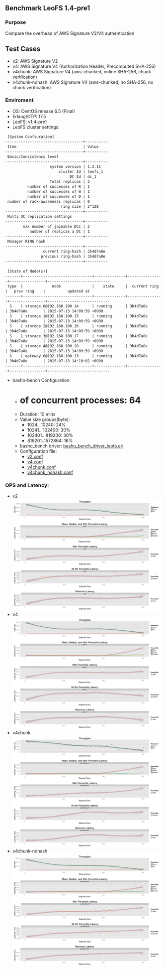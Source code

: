 ## Benchmark LeoFS 1.4-pre1

### Purpose
Compare the overhead of AWS Signature V2/V4 authentication

## Test Cases
* v2: AWS Signature V2
* v4: AWS Signature V4 (Authorization Header, Precomputed SHA-256)
* v4chunk: AWS Signature V4 (aws-chunked, online SHA-256, chunk verification)
* v4chunk-nohash: AWS Signature V4 (aws-chunked, no SHA-256, no chunk verification)

### Enviroment
* OS: CentOS release 6.5 (Final)
* Erlang/OTP: 17.5
* LeoFS: v1.4-pre1
* LeoFS cluster settings:
```
 [System Confiuration]
-----------------------------------+----------
 Item                              | Value    
-----------------------------------+----------
 Basic/Consistency level
-----------------------------------+----------
                    system version | 1.2.11
                        cluster Id | leofs_1
                             DC Id | dc_1
                    Total replicas | 2
          number of successes of R | 1
          number of successes of W | 1
          number of successes of D | 1
 number of rack-awareness replicas | 0
                         ring size | 2^128
-----------------------------------+----------
 Multi DC replication settings
-----------------------------------+----------
        max number of joinable DCs | 2
           number of replicas a DC | 1
-----------------------------------+----------
 Manager RING hash
-----------------------------------+----------
                 current ring-hash | 3b4d7a8e
                previous ring-hash | 3b4d7a8e
-----------------------------------+----------

 [State of Node(s)]
-------+-------------------------------+--------------+----------------+----------------+----------------------------
 type  |             node              |    state     |  current ring  |   prev ring    |          updated at         
-------+-------------------------------+--------------+----------------+----------------+----------------------------
  S    | storage_0@192.168.100.14      | running      | 3b4d7a8e       | 3b4d7a8e       | 2015-07-13 14:09:59 +0900
  S    | storage_1@192.168.100.15      | running      | 3b4d7a8e       | 3b4d7a8e       | 2015-07-13 14:09:59 +0900
  S    | storage_2@192.168.100.16      | running      | 3b4d7a8e       | 3b4d7a8e       | 2015-07-13 14:09:59 +0900
  S    | storage_3@192.168.100.17      | running      | 3b4d7a8e       | 3b4d7a8e       | 2015-07-13 14:09:59 +0900
  S    | storage_4@192.168.100.18      | running      | 3b4d7a8e       | 3b4d7a8e       | 2015-07-13 14:09:59 +0900
  G    | gateway_0@192.168.100.13      | running      | 3b4d7a8e       | 3b4d7a8e       | 2015-07-13 14:10:02 +0900
-------+-------------------------------+--------------+----------------+----------------+----------------------------
```

* basho-bench Configuration:
    * # of concurrent processes: 64
    * Duration: 10 mins
    * Value size groups(byte):
        * 1024.. 10240: 24%
        * 10241.. 102400: 30%
        * 102401.. 819200: 30%
        * 819201..1572864: 16%
    * basho_bench driver: [basho_bench_driver_leofs.erl](https://github.com/windkit/leofs/blob/add147a7038d077c05e2c91a679c682a0b67c764/test/src/basho_bench_driver_leofs.erl)
    * Configuration file:
      * [v2.conf](v2/leofs_default_put.config)
      * [v4.conf](v4/leofs_default_put_v4.config)
      * [v4chunk.conf](v4chunk/leofs_default_put_v4chunk.config)
      * [v4chunk_nohash.conf](v4chunk_nohash/leofs_default_put_v4chunk.config)

### OPS and Latency:
* v2
![v2](v2/summary.png)
* v4
![v4](v4/summary.png)
* v4chunk
![v4chunk](v4chunk/summary.png)
* v4chunk-nohash
![v4chunk-nohash](v4chunk_nohash/summary.png)
